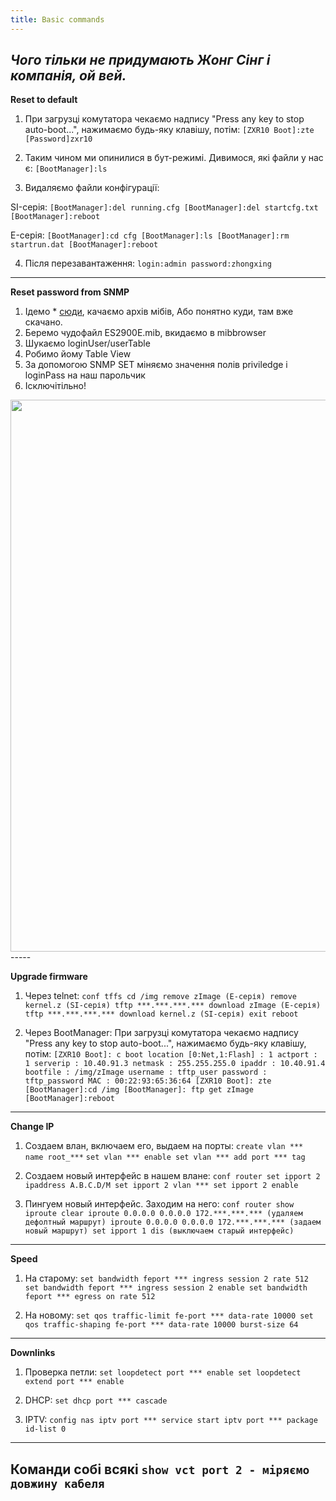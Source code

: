 ```yaml
---
title: Basic commands
---
```


_Чого тільки не придумають Жонг Сінг і компанія, ой вей._
-----


**Reset to default**
1. При загрузці комутатора чекаємо надпису "Press any key to stop auto-boot...", нажимаємо будь-яку клавішу, потім:
`[ZXR10 Boot]:zte
[Password]zxr10`

2. Таким чином ми опинилися в бут-режимі. Дивимося, які файли у нас є:
`[BootManager]:ls`

3. Видаляємо файли конфігурації:

SI-серія:
`[BootManager]:del running.cfg
[BootManager]:del startcfg.txt
[BootManager]:reboot`

E-серія:
`[BootManager]:cd cfg
[BootManager]:ls
[BootManager]:rm startrun.dat
[BootManager]:reboot`

4. Після перезавантаження:
`login:admin
password:zhongxing`
-----

**Reset password from SNMP**
1. Ідемо * <a href="ftp://91.206.19.52/frimware/ZTE/" target="_blank">сюди</a>, качаємо архів мібів, Або понятно куди, там вже скачано.
2. Беремо чудофайл ES2900E.mib, вкидаємо в mibbrowser
3. Шукаємо loginUser/userTable
4. Робимо йому Table View
5. За допомогою SNMP SET міняємо значення полів priviledge i loginPass на наш парольчик
6. Ісключітільно!
<img class="aligncenter wp-image-1580 size-full" src="https://zaychik.info/wp-content/uploads/zte_reset_pass.jpg" width="1067" height="883" />
-----

**Upgrade firmware**
1. Через telnet:
`conf tffs
cd /img
remove zImage (E-серія)
remove kernel.z (SI-серія)
tftp ***.***.***.*** download zImage (E-серія)
tftp ***.***.***.*** download kernel.z (SI-серія)
exit
reboot`

2. Через BootManager:
При загрузці комутатора чекаємо надпису "Press any key to stop auto-boot...", нажимаємо будь-яку клавішу, потім:
`[ZXR10 Boot]: c
boot location [0:Net,1:Flash] : 1
actport : 1
serverip : 10.40.91.3
netmask : 255.255.255.0
ipaddr : 10.40.91.4
bootfile : /img/zImage
username : tftp_user
password : tftp_password
MAC : 00:22:93:65:36:64
[ZXR10 Boot]: zte
[BootManager]:cd /img
[BootManager]: ftp get zImage
[BootManager]:reboot`
-----

**Change IP**
1. Создаем влан, включаем его, выдаем на порты:
`create vlan *** name root_***`
`set vlan *** enable
set vlan *** add port *** tag
`

2. Создаем новый интерфейс в нашем влане:
`conf router
set ipport 2 ipaddress A.B.C.D/M
set ipport 2 vlan ***
set ipport 2 enable`

3. Пингуем новый интерфейс. Заходим на него:
`conf router
show iproute
clear iproute 0.0.0.0 0.0.0.0 172.***.***.*** (удаляем дефолтный маршрут)
iproute 0.0.0.0 0.0.0.0 172.***.***.*** (задаем новый маршрут)
set ipport 1 dis (выключаем старый интерфейс)`
-----

**Speed**
1. На старому:
`set bandwidth feport *** ingress session 2 rate 512
set bandwidth feport *** ingress session 2 enable
set bandwidth feport *** egress on rate 512`

2. На новому:
`set qos traffic-limit fe-port *** data-rate 10000
set qos traffic-shaping fe-port *** data-rate 10000 burst-size 64`
-----

**Downlinks**
1. Проверка петли:
`set loopdetect port *** enable
set loopdetect extend port *** enable`

2. DHCP:
`set dhcp port *** cascade`

3. IPTV:
`config nas
iptv port *** service start
iptv port *** package id-list 0`
-----

**Команди собі всякі**
`show vct port 2 - міряємо довжину кабеля`
-----
